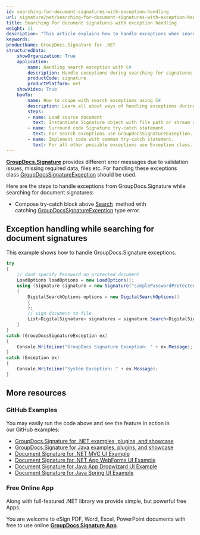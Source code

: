 ```yaml
---
id: searching-for-document-signatures-with-exception-handling
url: signature/net/searching-for-document-signatures-with-exception-handling
title: Searching for document signatures with exception handling
weight: 11
description: "This article explains how to handle exceptions when searching for electronic signatures with GroupDocs.Signature API."
keywords: 
productName: GroupDocs.Signature for .NET
structuredData:
    showOrganization: True
    application:    
        name: Handling search exception with C#    
        description: Handle exceptions during searching for signatures in documents with C# language by GroupDocs.Signature for .NET APIs
        productCode: signature
        productPlatform: net 
    showVideo: True
    howTo:
        name: How to coupe with search exceptions using C# 
        description: Learn all about ways of handling exceptions during search using C#
        steps:
        - name: Load source document
          text: Instantiate Signature object with file path or stream as a constructor parameter will load the document. 
        - name: Surround code Signature try-catch statement. 
          text: For search exceptions use GroupDocsSignatureException.
        - name: Implement code with common try-catch statement. 
          text: For all other possible exceptions use Exception class.
---
```

[**GroupDocs.Signature**](https://products.groupdocs.com/signature/net) provides different error messages due to validation issues, missing required data, files etc. For handling these exceptions class [GroupDocsSignatureException](https://apireference.groupdocs.com/net/signature/groupdocs.signature/groupdocssignatureexception) should be used.

Here are the steps to handle exceptions from GroupDocs.Signature while searching for document signatures:

* Compose try-catch block above [Search](https://reference.groupdocs.com/signature/net/groupdocs.signature/signature/search)  method with catching [GroupDocsSignatureException](https://apireference.groupdocs.com/net/signature/groupdocs.signature/groupdocssignatureexception) type error.

## Exception handling while searching for document signatures

This example shows how to handle GroupDocs.Signature exceptions.

```csharp
try
{
    // dont specify Password on protected document
    LoadOptions loadOptions = new LoadOptions();
    using (Signature signature = new Signature("samplePasswordProtected.pdf"))
    {
        DigitalSearchOptions options = new DigitalSearchOptions()
        {
        };
        // sign document to file
        List<DigitalSignature> signatures = signature.Search<DigitalSignature>(options);
    }
}
catch (GroupDocsSignatureException ex)
{
    Console.WriteLine("GroupDocs Signature Exception: " + ex.Message);
}
catch (Exception ex)
{
    Console.WriteLine("System Exception: " + ex.Message);
}
```

## More resources

### GitHub Examples

You may easily run the code above and see the feature in action in our GitHub examples:

* [GroupDocs.Signature for .NET examples, plugins, and showcase](https://github.com/groupdocs-signature/GroupDocs.Signature-for-.NET)
* [GroupDocs.Signature for Java examples, plugins, and showcase](https://github.com/groupdocs-signature/GroupDocs.Signature-for-Java)
* [Document Signature for .NET MVC UI Example](https://github.com/groupdocs-signature/GroupDocs.Signature-for-.NET-MVC)
* [Document Signature for .NET App WebForms UI Example](https://github.com/groupdocs-signature/GroupDocs.Signature-for-.NET-WebForms)
* [Document Signature for Java App Dropwizard UI Example](https://github.com/groupdocs-signature/GroupDocs.Signature-for-Java-Dropwizard)
* [Document Signature for Java Spring UI Example](https://github.com/groupdocs-signature/GroupDocs.Signature-for-Java-Spring)

### Free Online App

Along with full-featured .NET library we provide simple, but powerful free Apps.

You are welcome to eSign PDF, Word, Excel, PowerPoint documents with free to use online **[GroupDocs Signature App](https://products.groupdocs.app/signature)**.
